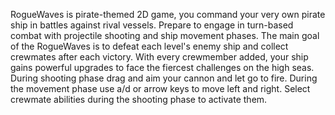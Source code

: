 RogueWaves is pirate-themed 2D game, you command your very own pirate ship in battles against rival vessels. Prepare to engage in turn-based combat with projectile shooting and ship movement phases. The main goal of the RogueWaves is to defeat each level's enemy ship and collect crewmates after each victory. With every crewmember added, your ship gains powerful upgrades to face the fiercest challenges on the high seas. During shooting phase drag and aim your cannon and let go to fire. During the movement phase use a/d or arrow keys to move left and right. Select crewmate abilities during the shooting phase to activate them.
